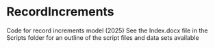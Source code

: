 # RecordIncrements
Code for record increments model (2025)
See the  Index.docx file in the Scripts folder for an outline of the script files and data sets  available
